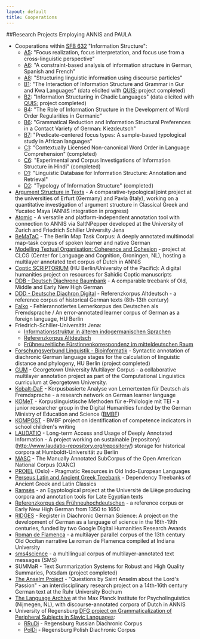 ```yaml
---
layout: default
title: Cooperations
--- 
```

##Research Projects Employing ANNIS and PAULA

* Cooperations within [SFB 632](http://www.sfb632.uni-potsdam.de/) "Information Structure":
  * [A5](http://www.sfb632.uni-potsdam.de/en/cprojects/a5.html): "Focus realization, focus interpretation, and focus use from a cross-linguistic perspective"
  * [A6](http://www.sfb632.uni-potsdam.de/en/cprojects/a6.html): "A constraint-based analysis of information structure in German, Spanish and French"
  * [A8](http://www.sfb632.uni-potsdam.de/en/cprojects/a8.html): "Structuring linguistic information using discourse particles"
  * [B1](http://www.sfb632.uni-potsdam.de/en/cprojects/b1.html): "The Interaction of Information Structure and Grammar in Gur and Kwa Languages" (data elicited with [QUIS](https://www.sfb632.uni-potsdam.de/quis.html); project completed)
  * [B2](http://www.sfb632.uni-potsdam.de/en/cprojects/b2.html): "Information Structuring in Chadic Languages" (data elicited with [QUIS](https://www.sfb632.uni-potsdam.de/quis.html); project completed)
  * [B4](http://www.sfb632.uni-potsdam.de/en/cprojects/b4.html): "The Role of Information Structure in the Development of Word Order Regularities in Germanic"
  * [B6](http://www.sfb632.uni-potsdam.de/en/cprojects/b6.html): "Grammatical Reduction and Information Structural Preferences in a Contact Variety of German: Kiezdeutsch"
  * [B7](http://www.sfb632.uni-potsdam.de/en/cprojects/b7.html): "Predicate-centered focus types: A sample-based typological study in African languages"
  * [C1](http://www.sfb632.uni-potsdam.de/en/cprojects/c1.html): "Contextually Licensed Non-canonical Word Order in Language Comprehension" (completed)
  * [C6](http://www.sfb632.uni-potsdam.de/en/cprojects/c6.html): "Experimental and Corpus Investigations of Information Structure in Hindi" (completed)
  * [D1](http://www.sfb632.uni-potsdam.de/en/cprojects/d1.html): "Linguistic Database for Information Structure: Annotation and Retrieval"
  * [D2](http://www.sfb632.uni-potsdam.de/en/cprojects/d2.html): "Typology of Information Structure" (completed)
* [Argument Structure in Texts](https://sites.google.com/site/argumentstructureintexts/home/) - A comparative-typological joint project at the universities of Erfurt (Germany) and Pavia (Italy), working on a quantitative investigation of argument structure in Classical Greek and Yucatec Maya (ANNIS integration in progress)
* [Atomic](http://linktype.iaa.uni-jena.de/atomic/) - A versatile and platform-independent annotation tool with connection to ANNIS via SaltNPepper developed at the University of Zurich and Friedrich Schiller University Jena
* [BeMaTaC](https://www.linguistik.hu-berlin.de/institut/professuren/korpuslinguistik/forschung/bematac) - The Berlin Map Task Corpus: A deeply annotated multimodal map-task corpus of spoken learner and native German
* [Modelling Textual Organisation: Coherence and Cohesion](http://www.let.rug.nl/mto/) - project at CLCG (Center for Language and Cognition, Groningen, NL), hosting a multilayer annotated text corpus of Dutch in ANNIS
* [Coptic SCRIPTORIUM](http://www.carrieschroeder.com/scriptorium/) (HU Berlin/University of the Pacific): A digital humanities project on resources for Sahidic Coptic manuscripts
* [DDB - Deutsch Diachrone Baumbank](http://korpling.german.hu-berlin.de/ddb-doku/index.htm) - A comparable treebank of Old, Middle and Early New High German
* [DDD - Deutsche Diachron Digital](http://www.deutschdiachrondigital.de/) - Referenzkorpus Altdeutsch - a reference corpus of historical German texts (8th-13th century)
* [Falko](https://www.linguistik.hu-berlin.de/de/institut/professuren/korpuslinguistik/forschung/falko) - Fehlerannotiertes Lernerkorpus des Deutschen als Fremdsprache / An error-annotated learner corpus of German as a foreign language, HU Berlin
* Friedrich-Schiller-Universität Jena:
  * [Informationsstruktur in älteren indogermanischen Sprachen](http://www.indogermanistik.uni-jena.de/index.php?auswahl=183&ident=LE)
  * [Referenzkorpus Altdeutsch](http://www.indogermanistik.uni-jena.de/index.php?auswahl=180&ident=LE)
  * [Frühneuzeitliche Fürstinnenkorrespondenz im mitteldeutschen Raum](http://www.indogermanistik.uni-jena.de/index.php?auswahl=184&ident=LE)
* [Forschungsverbund Linguistik - Bioinformatik](http://www.linguistik.hu-berlin.de/institut/professuren/korpuslinguistik/forschung/forschungsverbund_ling_bioinf) - Syntactic annotation of diachronic German language stages for the calculation of linguistic distance and phylogeny, HU Berlin (project completed)
* [GUM](http://corpling.uis.georgetown.edu/gum/) - Georgetown University Multilayer Corpus - a collaborative multilayer annotation project as part of the Computational Linguistics curriculum at Georgetown University.
* [Kobalt-DaF](http://www.uni-konstanz.de/Kobalt/) - Korpusbasierte Analyse von Lernertexten für Deutsch als Fremdsprache - a research network on German learner language
* [KOMeT](http://korpling.german.hu-berlin.de/komet/) - Korpuslinguistische Methoden für e-Philologie mit TEI - a junior researcher group in the Digital Humanities funded by the German Ministry of Education and Science ([BMBF](http://www.bmbf.de/en/))
* [KOMPOST](https://www.linguistik.hu-berlin.de/institut/professuren/korpuslinguistik/forschung/kompost) - BMBF project on identification of competence indicators in school children's writing
* [LAUDATIO](http://www.laudatio-repository.org/laudatio/) - Long-term Access and Usage of Deeply Annotated Information - A project working on sustainable [repository}(http://www.laudatio-repository.org/repository/) storage for historical corpora at Humboldt-Universität zu Berlin
* [MASC](http://www.anc.org/data/masc/) - The Manually Annotated SubCorpus of the Open American National Corpus (OANC) 
* [PROIEL](http://www.hf.uio.no/ifikk/english/research/projects/proiel/) (Oslo) - Pragmatic Resources in Old Indo-European Languages
* [Perseus Latin and Ancient Greek Treebank](http://annis.perseus.tufts.edu/) - Dependency Treebanks of Ancient Greek and Latin Classics
* [Ramsès](http://www.egypto.ulg.ac.be/Ramses.htm) - an Egyptological project at the Université de Liège producing corpora and annotation tools for Late Egyptian texts
* [Referenzkorpus des Frühneuhochdeutschen](http://www.ruhr-uni-bochum.de/wegera/ref/) - a reference corpus or Early New High German from 1350 to 1650
* [RIDGES](http://korpling.german.hu-berlin.de/ridges/) - Register in Diachronic German Science: A project on the development of German as a language of science in the 16th-19th centuries, funded by two Google Digital Humanities Research Awards
* [Roman de Flamenca](http://nlp.indiana.edu/~obscrivn/Introduction.html) - a multilayer parallel corpus of the 13th century Old Occitan narrative Le roman de Flamenca compiled at Indiana University
* [sms4science](http://www.sms4science.ch/) - a multilingual corpus of multilayer-annotated text messages (SMS)
* SUMMaR - Text Summarization Systems for Robust and High Quality Summaries, Potsdam (project completed)
* [The Anselm Project](http://www.linguistics.ruhr-uni-bochum.de/anselm/) - "Questions by Saint Anselm about the Lord's Passion" - an interdisciplinary research project on a 14th-16th century German text at the Ruhr University Bochum
* [The Language Archive](http://tla.mpi.nl/) at the Max Planck Institute for Psycholinguistics (Nijmegen, NL), with discourse-annotated corpora of Dutch in ANNIS
* University of Regensburg [DFG project on Grammaticalization of Peripheral Subjects in Slavic Languages](http://rhssl1.uni-regensburg.de/SlavKo): 
  * [RRuDi](http://www-korpus.uni-r.de/diakorp/index.php) - Regensburg Russian Diachronic Corpus
  * [PolDi](http://rhssl1.uni-regensburg.de/SlavKo/korpus/poldi) - Regensburg Polish Diachronic Corpus
  
